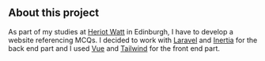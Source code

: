 ## About this project

As part of my studies at [Heriot Watt](https://www.hw.ac.uk/) in Edinburgh, I have to develop a website referencing MCQs. I decided to work with [Laravel](https://laravel.com/) and [Inertia](https://inertiajs.com/) for the back end part and I used [Vue](https://vuejs.org/) and [Tailwind](https://tailwindcss.com/) for the front end part.
